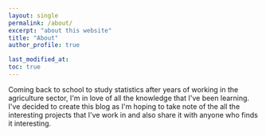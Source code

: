 ```yaml
---
layout: single
permalink: /about/
excerpt: "about this website"
title: "About"
author_profile: true

last_modified_at:
toc: true
---
```


Coming back to school to study statistics after years of working in the agriculture sector, I'm in love of all the knowledge that I've been learning. I've decided to create this blog as I'm hoping to take note of the all the interesting projects that I've work in and also share it with anyone who finds it interesting.    
